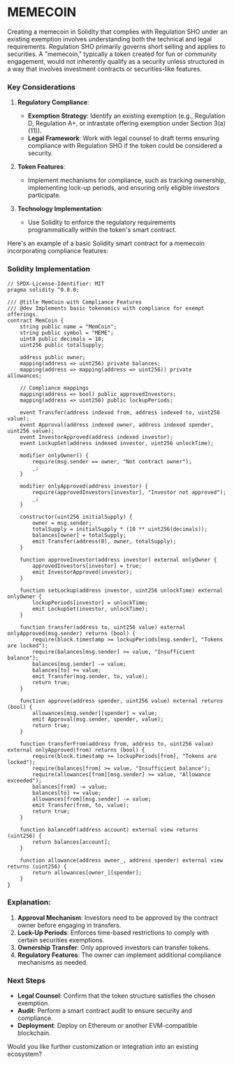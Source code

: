 # MEMECOIN
Creating a memecoin in Solidity that complies with Regulation SHO under an existing exemption involves understanding both the technical and legal requirements. Regulation SHO primarily governs short selling and applies to securities. A "memecoin," typically a token created for fun or community engagement, would not inherently qualify as a security unless structured in a way that involves investment contracts or securities-like features.

### Key Considerations
1. **Regulatory Compliance**: 
   - **Exemption Strategy**: Identify an existing exemption (e.g., Regulation D, Regulation A+, or intrastate offering exemption under Section 3(a)(11)).
   - **Legal Framework**: Work with legal counsel to draft terms ensuring compliance with Regulation SHO if the token could be considered a security.
   
2. **Token Features**:
   - Implement mechanisms for compliance, such as tracking ownership, implementing lock-up periods, and ensuring only eligible investors participate.

3. **Technology Implementation**:
   - Use Solidity to enforce the regulatory requirements programmatically within the token's smart contract.

Here's an example of a basic Solidity smart contract for a memecoin incorporating compliance features:

### Solidity Implementation

```solidity
// SPDX-License-Identifier: MIT
pragma solidity ^0.8.0;

/// @title MemCoin with Compliance Features
/// @dev Implements basic tokenomics with compliance for exempt offerings.
contract MemCoin {
    string public name = "MemCoin";
    string public symbol = "MEME";
    uint8 public decimals = 18;
    uint256 public totalSupply;
    
    address public owner;
    mapping(address => uint256) private balances;
    mapping(address => mapping(address => uint256)) private allowances;

    // Compliance mappings
    mapping(address => bool) public approvedInvestors;
    mapping(address => uint256) public lockupPeriods;

    event Transfer(address indexed from, address indexed to, uint256 value);
    event Approval(address indexed owner, address indexed spender, uint256 value);
    event InvestorApproved(address indexed investor);
    event LockupSet(address indexed investor, uint256 unlockTime);

    modifier onlyOwner() {
        require(msg.sender == owner, "Not contract owner");
        _;
    }

    modifier onlyApproved(address investor) {
        require(approvedInvestors[investor], "Investor not approved");
        _;
    }

    constructor(uint256 initialSupply) {
        owner = msg.sender;
        totalSupply = initialSupply * (10 ** uint256(decimals));
        balances[owner] = totalSupply;
        emit Transfer(address(0), owner, totalSupply);
    }

    function approveInvestor(address investor) external onlyOwner {
        approvedInvestors[investor] = true;
        emit InvestorApproved(investor);
    }

    function setLockup(address investor, uint256 unlockTime) external onlyOwner {
        lockupPeriods[investor] = unlockTime;
        emit LockupSet(investor, unlockTime);
    }

    function transfer(address to, uint256 value) external onlyApproved(msg.sender) returns (bool) {
        require(block.timestamp >= lockupPeriods[msg.sender], "Tokens are locked");
        require(balances[msg.sender] >= value, "Insufficient balance");
        balances[msg.sender] -= value;
        balances[to] += value;
        emit Transfer(msg.sender, to, value);
        return true;
    }

    function approve(address spender, uint256 value) external returns (bool) {
        allowances[msg.sender][spender] = value;
        emit Approval(msg.sender, spender, value);
        return true;
    }

    function transferFrom(address from, address to, uint256 value) external onlyApproved(from) returns (bool) {
        require(block.timestamp >= lockupPeriods[from], "Tokens are locked");
        require(balances[from] >= value, "Insufficient balance");
        require(allowances[from][msg.sender] >= value, "Allowance exceeded");
        balances[from] -= value;
        balances[to] += value;
        allowances[from][msg.sender] -= value;
        emit Transfer(from, to, value);
        return true;
    }

    function balanceOf(address account) external view returns (uint256) {
        return balances[account];
    }

    function allowance(address owner_, address spender) external view returns (uint256) {
        return allowances[owner_][spender];
    }
}
```

### Explanation:
1. **Approval Mechanism**: Investors need to be approved by the contract owner before engaging in transfers.
2. **Lock-Up Periods**: Enforces time-based restrictions to comply with certain securities exemptions.
3. **Ownership Transfer**: Only approved investors can transfer tokens.
4. **Regulatory Features**: The owner can implement additional compliance mechanisms as needed.

### Next Steps
- **Legal Counsel**: Confirm that the token structure satisfies the chosen exemption.
- **Audit**: Perform a smart contract audit to ensure security and compliance.
- **Deployment**: Deploy on Ethereum or another EVM-compatible blockchain.

Would you like further customization or integration into an existing ecosystem?